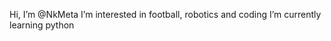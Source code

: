 Hi, I’m @NkMeta
I’m interested in football, robotics and coding
I’m currently learning python


<!---
NkMeta/NkMeta is a ✨ special ✨ repository because its `README.md` (this file) appears on your GitHub profile.
You can click the Preview link to take a look at your changes.
--->
